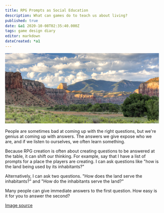 ```yaml
---
title: RPG Prompts as Social Education
description: What can games do to teach us about living?
published: true
date: &a1 2020-10-08T02:35:40.000Z
tags: game design diary
editor: markdown
dateCreated: *a1
---
```


![Featured Image](rpg-prompts-as-social-education.jpg)

People are sometimes bad at coming up with the right questions, but we're genius at coming up with answers. The answers we give expose who we are, and if we listen to ourselves, we often learn something.

Because RPG creation is often about creating questions to be answered at the table, it can shift our thinking. For example, say that I have a list of prompts for a place the players are creating. I can ask questions like "how is the land being used by its inhabitants?"

Alternatively, I can ask two questions. "How does the land serve the inhabitants?" and "How do the inhabitants serve the land?"

Many people can give immediate answers to the first question. How easy is it for you to answer the second?

[Image source](https://www.flickr.com/photos/blmutah/28627713244)